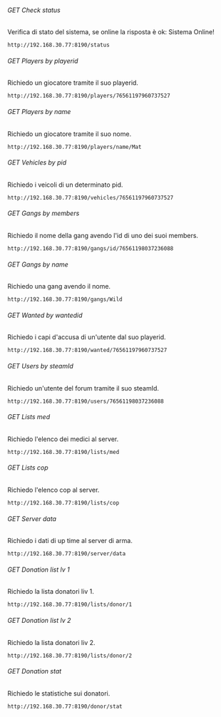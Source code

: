 ###### GET Check status

Verifica di stato del sistema, se online la risposta è ok: Sistema Online!

```
http://192.168.30.77:8190/status
```

###### GET Players by playerid

Richiedo un giocatore tramite il suo playerid.

```
http://192.168.30.77:8190/players/76561197960737527
```

###### GET Players by name

Richiedo un giocatore tramite il suo nome.

```
http://192.168.30.77:8190/players/name/Mat
```
###### GET Vehicles by pid

Richiedo i veicoli di un determinato pid.

```
http://192.168.30.77:8190/vehicles/76561197960737527
```

###### GET Gangs by members

Richiedo il nome della gang avendo l'id di uno dei suoi members.

```
http://192.168.30.77:8190/gangs/id/76561198037236088
```

###### GET Gangs by name

Richiedo una gang avendo il nome.

```
http://192.168.30.77:8190/gangs/Wild
```

###### GET Wanted by wantedid 

Richiedo i capi d'accusa di un'utente dal suo playerid.

```
http://192.168.30.77:8190/wanted/76561197960737527
```

###### GET Users by steamId

Richiedo un'utente del forum tramite il suo steamId.

```
http://192.168.30.77:8190/users/76561198037236088
```

###### GET Lists med

Richiedo l'elenco dei medici al server.

```
http://192.168.30.77:8190/lists/med
```

###### GET Lists cop

Richiedo l'elenco cop al server.

```
http://192.168.30.77:8190/lists/cop
```

###### GET Server data

Richiedo i dati di up time al server di arma.

```
http://192.168.30.77:8190/server/data
```

###### GET Donation list lv 1

Richiedo la lista donatori liv 1.

```
http://192.168.30.77:8190/lists/donor/1
```

###### GET Donation list lv 2

Richiedo la lista donatori liv 2.

```
http://192.168.30.77:8190/lists/donor/2
```

###### GET Donation stat

Richiedo le statistiche sui donatori.

```
http://192.168.30.77:8190/donor/stat
```

